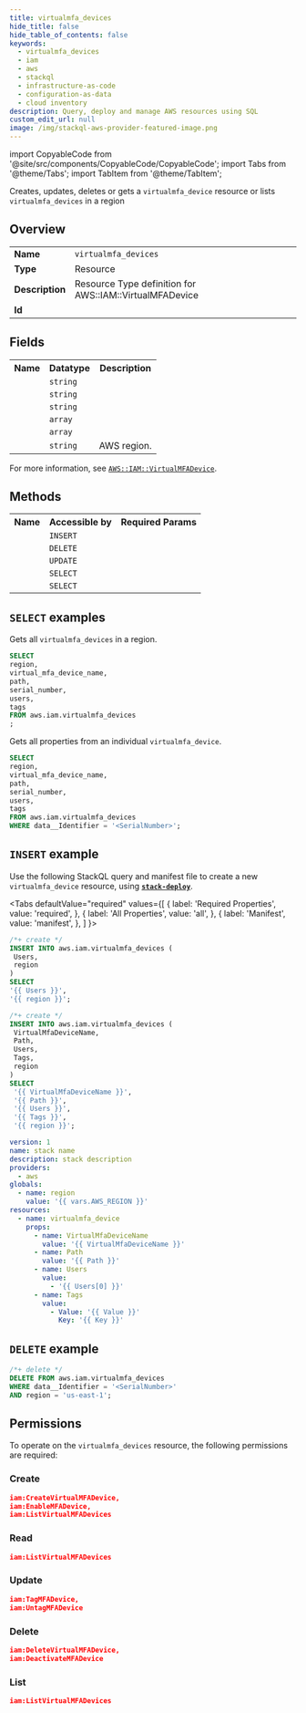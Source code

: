 ```yaml
---
title: virtualmfa_devices
hide_title: false
hide_table_of_contents: false
keywords:
  - virtualmfa_devices
  - iam
  - aws
  - stackql
  - infrastructure-as-code
  - configuration-as-data
  - cloud inventory
description: Query, deploy and manage AWS resources using SQL
custom_edit_url: null
image: /img/stackql-aws-provider-featured-image.png
---
```


import CopyableCode from '@site/src/components/CopyableCode/CopyableCode';
import Tabs from '@theme/Tabs';
import TabItem from '@theme/TabItem';

Creates, updates, deletes or gets a <code>virtualmfa_device</code> resource or lists <code>virtualmfa_devices</code> in a region

## Overview
<table>
<tbody>
<tr><td><b>Name</b></td><td><code>virtualmfa_devices</code></td></tr>
<tr><td><b>Type</b></td><td>Resource</td></tr>
<tr><td><b>Description</b></td><td>Resource Type definition for AWS::IAM::VirtualMFADevice</td></tr>
<tr><td><b>Id</b></td><td><CopyableCode code="aws.iam.virtualmfa_devices" /></td></tr>
</tbody>
</table>

## Fields
<table>
<tbody>
<tr><th>Name</th><th>Datatype</th><th>Description</th></tr><tr><td><CopyableCode code="virtual_mfa_device_name" /></td><td><code>string</code></td><td></td></tr>
<tr><td><CopyableCode code="path" /></td><td><code>string</code></td><td></td></tr>
<tr><td><CopyableCode code="serial_number" /></td><td><code>string</code></td><td></td></tr>
<tr><td><CopyableCode code="users" /></td><td><code>array</code></td><td></td></tr>
<tr><td><CopyableCode code="tags" /></td><td><code>array</code></td><td></td></tr>
<tr><td><CopyableCode code="region" /></td><td><code>string</code></td><td>AWS region.</td></tr>
</tbody>
</table>

For more information, see <a href="https://docs.aws.amazon.com/AWSCloudFormation/latest/UserGuide/aws-resource-iam-virtualmfadevice.html"><code>AWS::IAM::VirtualMFADevice</code></a>.

## Methods

<table>
<tbody>
  <tr>
    <th>Name</th>
    <th>Accessible by</th>
    <th>Required Params</th>
  </tr>
  <tr>
    <td><CopyableCode code="create_resource" /></td>
    <td><code>INSERT</code></td>
    <td><CopyableCode code="Users, region" /></td>
  </tr>
  <tr>
    <td><CopyableCode code="delete_resource" /></td>
    <td><code>DELETE</code></td>
    <td><CopyableCode code="data__Identifier, region" /></td>
  </tr>
  <tr>
    <td><CopyableCode code="update_resource" /></td>
    <td><code>UPDATE</code></td>
    <td><CopyableCode code="data__Identifier, data__PatchDocument, region" /></td>
  </tr>
  <tr>
    <td><CopyableCode code="list_resources" /></td>
    <td><code>SELECT</code></td>
    <td><CopyableCode code="region" /></td>
  </tr>
  <tr>
    <td><CopyableCode code="get_resource" /></td>
    <td><code>SELECT</code></td>
    <td><CopyableCode code="data__Identifier, region" /></td>
  </tr>
</tbody>
</table>

## `SELECT` examples
Gets all <code>virtualmfa_devices</code> in a region.
```sql
SELECT
region,
virtual_mfa_device_name,
path,
serial_number,
users,
tags
FROM aws.iam.virtualmfa_devices
;
```
Gets all properties from an individual <code>virtualmfa_device</code>.
```sql
SELECT
region,
virtual_mfa_device_name,
path,
serial_number,
users,
tags
FROM aws.iam.virtualmfa_devices
WHERE data__Identifier = '<SerialNumber>';
```

## `INSERT` example

Use the following StackQL query and manifest file to create a new <code>virtualmfa_device</code> resource, using [__`stack-deploy`__](https://pypi.org/project/stack-deploy/).

<Tabs
    defaultValue="required"
    values={[
      { label: 'Required Properties', value: 'required', },
      { label: 'All Properties', value: 'all', },
      { label: 'Manifest', value: 'manifest', },
    ]
}>
<TabItem value="required">

```sql
/*+ create */
INSERT INTO aws.iam.virtualmfa_devices (
 Users,
 region
)
SELECT 
'{{ Users }}',
'{{ region }}';
```
</TabItem>
<TabItem value="all">

```sql
/*+ create */
INSERT INTO aws.iam.virtualmfa_devices (
 VirtualMfaDeviceName,
 Path,
 Users,
 Tags,
 region
)
SELECT 
 '{{ VirtualMfaDeviceName }}',
 '{{ Path }}',
 '{{ Users }}',
 '{{ Tags }}',
 '{{ region }}';
```
</TabItem>
<TabItem value="manifest">

```yaml
version: 1
name: stack name
description: stack description
providers:
  - aws
globals:
  - name: region
    value: '{{ vars.AWS_REGION }}'
resources:
  - name: virtualmfa_device
    props:
      - name: VirtualMfaDeviceName
        value: '{{ VirtualMfaDeviceName }}'
      - name: Path
        value: '{{ Path }}'
      - name: Users
        value:
          - '{{ Users[0] }}'
      - name: Tags
        value:
          - Value: '{{ Value }}'
            Key: '{{ Key }}'

```
</TabItem>
</Tabs>

## `DELETE` example

```sql
/*+ delete */
DELETE FROM aws.iam.virtualmfa_devices
WHERE data__Identifier = '<SerialNumber>'
AND region = 'us-east-1';
```

## Permissions

To operate on the <code>virtualmfa_devices</code> resource, the following permissions are required:

### Create
```json
iam:CreateVirtualMFADevice,
iam:EnableMFADevice,
iam:ListVirtualMFADevices
```

### Read
```json
iam:ListVirtualMFADevices
```

### Update
```json
iam:TagMFADevice,
iam:UntagMFADevice
```

### Delete
```json
iam:DeleteVirtualMFADevice,
iam:DeactivateMFADevice
```

### List
```json
iam:ListVirtualMFADevices
```
